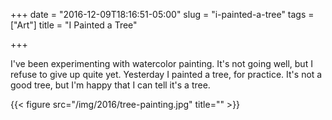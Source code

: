 +++
date = "2016-12-09T18:16:51-05:00"
slug = "i-painted-a-tree"
tags = ["Art"]
title = "I Painted a Tree"

+++


I've been experimenting with watercolor painting. It's not going well,
but I refuse to give up quite yet. Yesterday I painted a tree, for
practice. It's not a good tree, but I'm happy that I can tell it's a
tree.

{{< figure src="/img/2016/tree-painting.jpg" title="" >}}
